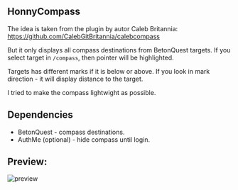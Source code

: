 ## HonnyCompass
The idea is taken from the plugin by autor Caleb Britannia:
https://github.com/CalebGitBritannia/calebcompass

But it only displays all compass destinations from BetonQuest targets.
If you select target in `/compass`, then pointer will be highlighted.

Targets has different marks if it is below or above. If you look in mark direction - it will display distance to the target.

I tried to make the compass lightwight as possible.

## Dependencies
- BetonQuest - compass destinations.
- AuthMe (optional) - hide compass until login.

## Preview:
![preview](https://github.com/honnisha/HonnyCompass/blob/main/preview/Peek-2022-05-07.23-06.gif?raw=true)
